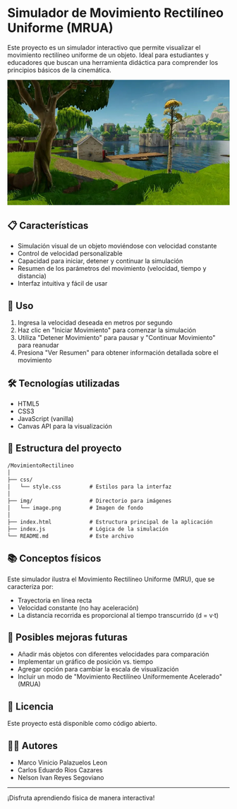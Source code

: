 # Simulador de Movimiento Rectilíneo Uniforme (MRUA)

Este proyecto es un simulador interactivo que permite visualizar el movimiento rectilíneo uniforme de un objeto. Ideal para estudiantes y educadores que buscan una herramienta didáctica para comprender los principios básicos de la cinemática.

![Simulador MRU](./img/image.png)

## 📋 Características

- Simulación visual de un objeto moviéndose con velocidad constante
- Control de velocidad personalizable
- Capacidad para iniciar, detener y continuar la simulación
- Resumen de los parámetros del movimiento (velocidad, tiempo y distancia)
- Interfaz intuitiva y fácil de usar

## 🚀 Uso

1. Ingresa la velocidad deseada en metros por segundo
2. Haz clic en "Iniciar Movimiento" para comenzar la simulación
3. Utiliza "Detener Movimiento" para pausar y "Continuar Movimiento" para reanudar
4. Presiona "Ver Resumen" para obtener información detallada sobre el movimiento

## 🛠️ Tecnologías utilizadas

- HTML5
- CSS3
- JavaScript (vanilla)
- Canvas API para la visualización

## 🔧 Estructura del proyecto

```
/MovimientoRectilineo
│
├── css/
│   └── style.css         # Estilos para la interfaz
│
├── img/                  # Directorio para imágenes
│   └── image.png         # Imagen de fondo
│
├── index.html            # Estructura principal de la aplicación
├── index.js              # Lógica de la simulación
└── README.md             # Este archivo
```

## 📚 Conceptos físicos

Este simulador ilustra el Movimiento Rectilíneo Uniforme (MRU), que se caracteriza por:

- Trayectoria en línea recta
- Velocidad constante (no hay aceleración)
- La distancia recorrida es proporcional al tiempo transcurrido (d = v·t)

## 🧩 Posibles mejoras futuras

- Añadir más objetos con diferentes velocidades para comparación
- Implementar un gráfico de posición vs. tiempo
- Agregar opción para cambiar la escala de visualización
- Incluir un modo de "Movimiento Rectilíneo Uniformemente Acelerado" (MRUA)

## 📝 Licencia

Este proyecto está disponible como código abierto.

## 👨‍💻 Autores

- Marco Vinicio Palazuelos Leon
- Carlos Eduardo Rios Cazares
- Nelson Ivan Reyes Segoviano
---

¡Disfruta aprendiendo física de manera interactiva!
